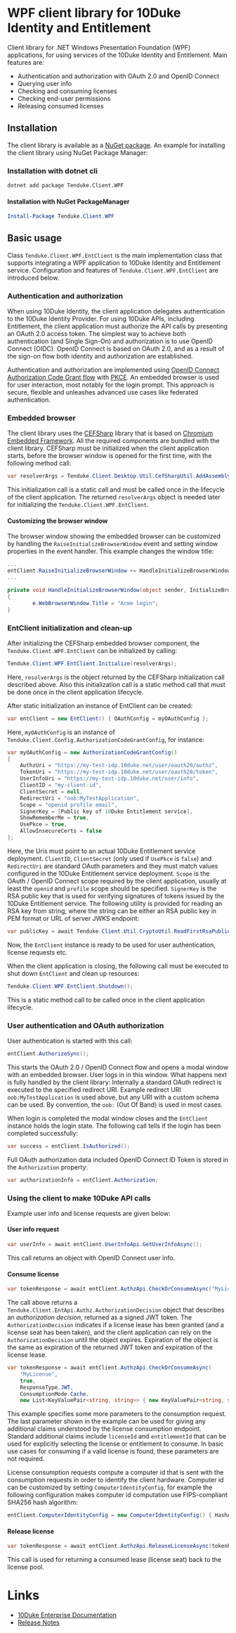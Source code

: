 # WPF client library for 10Duke Identity and Entitlement

Client library for .NET Windows Presentation Foundation (WPF)
applications, for using services of the 10Duke Identity and Entitlement.
Main features are:

- Authentication and authorization with OAuth 2.0 and OpenID Connect
- Querying user info
- Checking and consuming licenses
- Checking end-user permissions
- Releasing consumed licenses

## Installation

The client library is available as a [NuGet
package](https://www.nuget.org/packages/Tenduke.Client.WPF/). An example
for installing the client library using NuGet Package Manager:

### Installation with dotnet cli

```sh
dotnet add package Tenduke.Client.WPF
```

#### Installation with NuGet PackageManager

```powershell
Install-Package Tenduke.Client.WPF
```

## Basic usage

Class `Tenduke.Client.WPF.EntClient` is the main implementation class
that supports integrating a WPF application to 10Duke Identity and
Entitlement service. Configuration and features of
`Tenduke.Client.WPF.EntClient` are introduced below.

### Authentication and authorization

When using 10Duke Identity, the client application delegates
authentication to the 10Duke Identity Provider. For using 10Duke APIs,
including Entitlement, the client application must authorize the API
calls by presenting an OAuth 2.0 access token. The simplest way to
achieve both authentication (and Single Sign-On) and authorization is to
use OpenID Connect (OIDC). OpenID Connect is based on OAuth 2.0, and as
a result of the sign-on flow both identity and authorization are
established.

Authentication and authorization are implemented using [OpenID Connect
Authorization Code Grant
flow](https://openid.net/specs/openid-connect-core-1_0.html#CodeFlowAuth)
with [PKCE](https://tools.ietf.org/html/rfc7636). An embedded browser is
used for user interaction, most notably for the login prompt. This
approach is secure, flexible and unleashes advanced use cases like
federated authentication.

### Embedded browser

The client library uses the [CEFSharp](https://cefsharp.github.io/)
library that is based on [Chromium Embedded
Framework](https://bitbucket.org/chromiumembedded/cef). All the required
components are bundled with the client library. CEFSharp must be
initialized when the client application starts, before the browser
window is opened for the first time, with the following method call:

```csharp
var resolverArgs = Tenduke.Client.Desktop.Util.CefSharpUtil.AddAssemblyResolverForCefSharp();
```

This initialization call is a static call and must be called once in the
lifecycle of the client application. The returned `resolverArgs` object
is needed later for initializing the `Tenduke.Client.WPF.EntClient`.

#### Customizing the browser window

The browser window showing the embedded browser can be customized by
handling the `RaiseInitializeBrowserWindow` event and setting window
properties in the event handler. This example changes the window title:

```csharp
...
entClient.RaiseInitializeBrowserWindow += HandleInitializeBrowserWindow;
...

private void HandleInitializeBrowserWindow(object sender, InitializeBrowserWindowEventArgs e)
{
        e.WebBrowserWindow.Title = "Acme login";
}
```

### EntClient initialization and clean-up

After initializing the CEFSharp embedded browser component, the
`Tenduke.Client.WPF.EntClient` can be initialized by calling:

```csharp
Tenduke.Client.WPF.EntClient.Initialize(resolverArgs);
```

Here, `resolverArgs` is the object returned by the CEFSharp
initialization call described above. Also this initialization call is a
static method call that must be done once in the client application
lifecycle.

After static initialization an instance of EntClient can be created:

```csharp
var entClient = new EntClient() { OAuthConfig = myOAuthConfig };
```

Here, `myOAuthConfig` is an instance of
`Tenduke.Client.Config.AuthorizationCodeGrantConfig`, for instance:

```csharp
var myOAuthConfig = new AuthorizationCodeGrantConfig()
{
    AuthzUri = "https://my-test-idp.10duke.net/user/oauth20/authz",
    TokenUri = "https://my-test-idp.10duke.net/user/oauth20/token",
    UserInfoUri = "https://my-test-idp.10duke.net/user/info",
    ClientID = "my-client-id",
    ClientSecret = null,
    RedirectUri = "oob:MyTestApplication",
    Scope = "openid profile email",
    SignerKey = [Public key of 10Duke Entitlement service],
    ShowRememberMe = true,
    UsePkce = true,
    AllowInsecureCerts = false
};
```

Here, the Uris must point to an actual 10Duke Entitlement service
deployment. `ClientID`, `ClientSecret` (only used if `UsePkce` is
`false`) and `RedirectUri` are standard OAuth parameters and they must
match values configured in the 10Duke Entitlement service deployment.
`Scope` is the OAuth / OpenID Connect scope required by the client
application, usually at least the `openid` and `profile` scope should be
specified. `SignerKey` is the RSA public key that is used for verifying
signatures of tokens issued by the 10Duke Entitlement service. The
following utility is provided for reading an RSA key from string, where
the string can be either an RSA public key in PEM format or URL of
server JWKS endpoint:

```csharp
var publicKey = await Tenduke.Client.Util.CryptoUtil.ReadFirstRsaPublicKey(publicKeyOrJwksUrl, new HttpClient());
```

Now, the `EntClient` instance is ready to be used for user
authentication, license requests etc.

When the client application is closing, the following call must be
executed to shut down `EntClient` and clean up resources:

```csharp
Tenduke.Client.WPF.EntClient.Shutdown();
```

This is a static method call to be called once in the client application
lifecycle.

### User authentication and OAuth authorization

User authentication is started with this call:

```csharp
entClient.AuthorizeSync();
```

This starts the OAuth 2.0 / OpenID Connect flow and opens a modal window
with an embedded browser. User logs in in this window. What happens next
is fully handled by the client library: Internally a standard OAuth
redirect is executed to the specified redirect URI. Example redirect URI
`oob:MyTestApplication` is used above, but any URI with a custom schema
can be used. By convention, the `oob:` (Out Of Band) is used in most
cases.

When login is completed the modal window closes and the `EntClient`
instance holds the login state. The following call tells if the login
has been completed successfully:

```csharp
var success = entClient.IsAuthorized();
```

Full OAuth authorization data included OpenID Connect ID Token is stored
in the `Authorization` property:

```csharp
var authorizationInfo = entClient.Authorization;
```

### Using the client to make 10Duke API calls

Example user info and license requests are given below:

#### User info request

```csharp
var userInfo = await entClient.UserInfoApi.GetUserInfoAsync();
```

This call returns an object with OpenID Connect user info.

#### Consume license

```csharp
var tokenResponse = await entClient.AuthzApi.CheckOrConsumeAsync("MyLicense", true, ResponseType.JWT);
```

The call above returns a
`Tenduke.Client.EntApi.Authz.AuthorizationDecision` object that
describes an *authorization decision*, returned as a signed JWT token.
The `AuthorizationDecision` indicates if a license lease has been
granted (and a license seat has been taken), and the client application
can rely on the `AuthorizationDecision` until the object expires.
Expiration of the object is the same as expiration of the returned JWT
token and expiration of the license lease.

```csharp
var tokenResponse = await entClient.AuthzApi.CheckOrConsumeAsync(
    "MyLicense",
    true,
    ResponseType.JWT,
    ConsumptionMode.Cache,
    new List<KeyValuePair<string, string>> { new KeyValuePair<string, string>("licenseId", licenseId) });
```

This example specifies some more parameters to the consumption request.
The last parameter shown in the example can be used for giving any
additional claims understood by the license consumption endpoint.
Standard additional claims include `licenseId` and `entitlementId` that
can be used for explicitly selecting the license or entitlement to
consume. In basic use cases for consuming if a valid license is found,
these parameters are not required.

License consumption requests compute a computer id that is sent with the
consumption requests in order to identify the client hardware. Computer
id can be customized by setting `ComputerIdentityConfig`, for example
the following configuration makes computer id computation use
FIPS-compliant SHA256 hash algorithm:

```csharp
entClient.ComputerIdentityConfig = new ComputerIdentityConfig() { HashAlg = Desktop.Util.ComputerIdentity.HashAlg.SHA256 };
```

#### Release license

```csharp
var tokenResponse = await entClient.AuthzApi.ReleaseLicenseAsync(tokenResponse["jti"], ResponseType.JWT);
```

This call is used for returning a consumed lease (license seat) back to
the license pool.

# Links

- [10Duke Enterprise Documentation](https://docs.enterprise.10duke.com)
- [Release Notes](https://github.com/10Duke/10duke-dotnet-client/releases)
